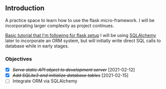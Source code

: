 ## Introduction

A practice space to learn how to use the flask micro-framework.  I will be incorporating larger complexity as project continues.  

[Basic tutorial that I'm following for flask setup](https://programminghistorian.org/en/lessons/creating-apis-with-python-and-flask#lesson-goals)
I will be using [SQLAlchemy](https://flask.palletsprojects.com/en/1.1.x/patterns/sqlalchemy/) later to incorporate an ORM system, but will initially write direct SQL calls to database while in early stages.

### Objectives

* [X] ~~*Serve static API object to development server*~~ [2021-02-12]
* [X] ~~*Add SQLite3 and initialize database tables*~~ [2021-02-15]
* [ ] Integrate ORM via SQLAlchemy
